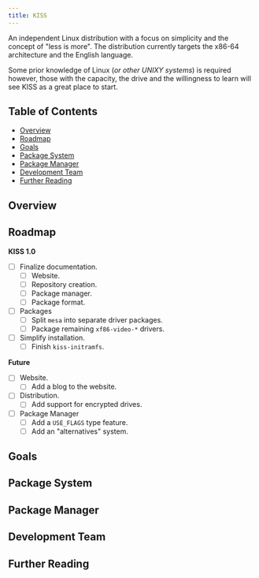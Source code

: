 ```yaml
---
title: KISS
---
```


An independent Linux distribution with a focus on simplicity and the concept of "less is more". The distribution currently targets the x86-64 architecture and the English language.

Some prior knowledge of Linux (*or other UNIXY systems*) is required however, those with the capacity, the drive and the willingness to learn will see KISS as a great place to start.


## Table of Contents

<!-- vim-markdown-toc GFM -->

* [Overview](#overview)
* [Roadmap](#roadmap)
* [Goals](#goals)
* [Package System](#package-system)
* [Package Manager](#package-manager)
* [Development Team](#development-team)
* [Further Reading](#further-reading)

<!-- vim-markdown-toc -->

## Overview

## Roadmap

**KISS 1.0**

- [ ] Finalize documentation.
    - [ ] Website.
    - [ ] Repository creation.
    - [ ] Package manager.
    - [ ] Package format.
- [ ] Packages
    - [ ] Split `mesa` into separate driver packages.
    - [ ] Package remaining `xf86-video-*` drivers.
- [ ] Simplify installation.
    - [ ] Finish `kiss-initramfs`.

**Future**

- [ ] Website.
    - [ ] Add a blog to the website.
- [ ] Distribution.
    - [ ] Add support for encrypted drives.
- [ ] Package Manager
    - [ ] Add a `USE_FLAGS` type feature.
    - [ ] Add an "alternatives" system.

## Goals

## Package System

## Package Manager

## Development Team

## Further Reading
